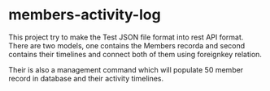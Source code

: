 # members-activity-log

This project try to make the Test JSON file format into rest API format.
There are two models, one contains the Members recorda and second contains their timelines and connect both of them using foreignkey relation.

Their is also a management command which will populate 50 member record in database and their activity timelines.
